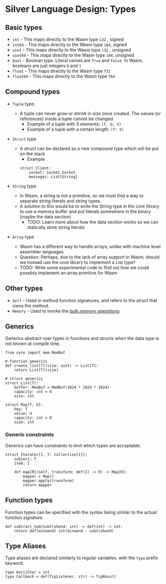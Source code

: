 # Silver Language Design: Types

## Basic types

- `int` - This maps directly to the Wasm type `i32` , signed
- `int64` - This maps directly to the Wasm type `i64`, signed
- `uint` - This maps directly to the Wasm type `i32` , unsigned
- `uint64` - This maps directly to the Wasm type `i64`, unsigned
- `bool` - Boolean type. Literal names are `True` and `False`. In Wasm, booleans are just integers `0` and `1`
- `float` - This maps directly to the Wasm type `f32`
- `float64` - This maps directly to the Wasm type `f64`

## Compound types

- `Tuple` type. 
    - A tuple can never grow or shrink in size once created. The values (or references) inside a tuple cannot be changed.
        - Example of a tuple with 3 elements: `(T, U, V)`
        - Example of a tuple with a certain length: `(T: 5)`
- `Struct` type
    - A struct can be declared as a new compound type which will be put on the stack
        - Example
        ```crystal
        struct Client:
            socket: socket.Socket 
            messages: List[String]
        ```
- `String` type 
    - In Wasm, a string is not a primitive, so we must find a way to separate string literals and string types.
    - A solution to this would be to write the String type in the core library to use a memory buffer
        and put literals somewhere in the binary (maybe the data section)
        - TODO: Learn more about how the data section works so we can statically store string literals

- `Array` type 
    - Wasm has a different way to handle arrays, unlike with machine level assembler languages
    - Question: Perhaps, due to the lack of array support in Wasm, should we instead use the core library to implement a List type?
    - TODO: Write some experimental code to find out how we could possibly implement an array primitive for Wasm

## Other types

- `Self` - Used in method function signatures, and refers to the struct that owns the method.
- `Memory` - Used to invoke the [*bulk memory operations*](https://developer.mozilla.org/en-US/docs/WebAssembly/Understanding_the_text_format#bulk_memory_operations)

## Generics
Generics abstract over types in functions and structs when the data type is not known at compile time.
```crystal
from core import mem.MemBuf

# function generics
def create_list[T](size: uint) -> List[T]:
    return List[T](size)

# struct generics
struct List[T]:
    buffer: MemBuf = MemBuf(1024 * 1024 * 1024)
    capacity: int = 0
    size: int

struct Map[T, U]:
    key: T
    value: U
    capacity: int = 0
    size: int
```

### Generic constraints
Generics can have constraints to limit which types are acceptable.

```crystal
struct Iterator[I, T: Collection[I]]:
    subject: T
    item: I

    def map[R](self, transform: def(I) -> R) -> Map[R]:
        mapper = Map()
        mapper.apply(transform)
        return mapper
```

## Function types

Function types can be specified with the syntax being similar to the actual function signature.

```crystal
def subtract_num(subtrahend: int) -> def(int) -> int:
    return def(minuend) int(minuend - subtrahend)
```

## Type Aliases
Type aliases are declared similarly to regular variables, with the `type` prefix keyword.

```crystal
type AsciiChar = int
type Callback = def(TcpListener, str) -> TcpResult
```

